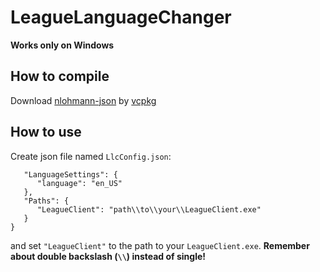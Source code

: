 # LeagueLanguageChanger
**Works only on Windows**

## How to compile  
Download [nlohmann-json](https://github.com/nlohmann/json) by [vcpkg](https://vcpkg.io/en/index.html)

## How to use
Create json file named `LlcConfig.json`:
```{
   "LanguageSettings": {
      "language": "en_US"
   },
   "Paths": {
      "LeagueClient": "path\\to\\your\\LeagueClient.exe"
   }
}
```
and set `"LeagueClient"` to the path to your `LeagueClient.exe`.
**Remember about double backslash (`\\`) instead of single!**
